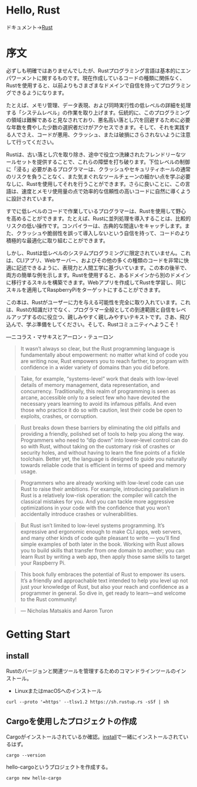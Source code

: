 # Hello, Rust
ドキュメント→[Rust](https://doc.rust-lang.org/book/title-page.html)
# 序文
必ずしも明確ではありませんでしたが、Rustプログラミング言語は基本的にエンパワーメントに関するものです。現在作成しているコードの種類に関係なく、Rustを使用すると、以前よりもさまざまなドメインで自信を持ってプログラミングできるようになります。

たとえば、メモリ管理、データ表現、および同時実行性の低レベルの詳細を処理する「システムレベル」の作業を取り上げます。伝統的に、このプログラミングの領域は難解であると見なされており、悪名高い落とし穴を回避するために必要な年数を費やした少数の選択者だけがアクセスできます。そして、それを実践する人でさえ、コードが悪用、クラッシュ、または破損にさらされないように注意して行ってください。

Rustは、古い落とし穴を取り除き、途中で役立つ洗練されたフレンドリーなツールセットを提供することで、これらの障壁を打ち破ります。下位レベルの制御に「浸る」必要があるプログラマーは、クラッシュやセキュリティホールの通常のリスクを負うことなく、また気まぐれなツールチェーンの細かい点を学ぶ必要なしに、Rustを使用してそれを行うことができます。さらに良いことに、この言語は、速度とメモリ使用量の点で効率的な信頼性の高いコードに自然に導くように設計されています。

すでに低レベルのコードで作業しているプログラマーは、Rustを使用して野心を高めることができます。たとえば、Rustに並列処理を導入することは、比較的リスクの低い操作です。コンパイラーは、古典的な間違いをキャッチします。また、クラッシュや脆弱性を誤って導入しないという自信を持って、コードのより積極的な最適化に取り組むことができます。

しかし、Rustは低レベルのシステムプログラミングに限定されていません。これは、CLIアプリ、Webサーバー、およびその他の多くの種類のコードを非常に快適に記述できるように、表現力と人間工学に基づいています。この本の後半で、両方の簡単な例を示します。Rustを使用すると、あるドメインから別のドメインに移行するスキルを構築できます。Webアプリを作成してRustを学習し、同じスキルを適用してRaspberryPiをターゲットにすることができます。

この本は、Rustがユーザーに力を与える可能性を完全に取り入れています。これは、Rustの知識だけでなく、プログラマー全般としての到達範囲と自信をレベルアップするのに役立つ、親しみやすく親しみやすいテキストです。さあ、飛び込んで、学ぶ準備をしてください。そして、Rustコミュニティへようこそ！

—ニコラス・マサキスとアーロン・テューロン

>It wasn’t always so clear, but the Rust programming language is fundamentally about empowerment: no matter what kind of code you are writing now, Rust empowers you to reach farther, to program with confidence in a wider variety of domains than you did before.

>Take, for example, “systems-level” work that deals with low-level details of memory management, data representation, and concurrency. Traditionally, this realm of programming is seen as arcane, accessible only to a select few who have devoted the necessary years learning to avoid its infamous pitfalls. And even those who practice it do so with caution, lest their code be open to exploits, crashes, or corruption.

>Rust breaks down these barriers by eliminating the old pitfalls and providing a friendly, polished set of tools to help you along the way. Programmers who need to “dip down” into lower-level control can do so with Rust, without taking on the customary risk of crashes or security holes, and without having to learn the fine points of a fickle toolchain. Better yet, the language is designed to guide you naturally towards reliable code that is efficient in terms of speed and memory usage.

>Programmers who are already working with low-level code can use Rust to raise their ambitions. For example, introducing parallelism in Rust is a relatively low-risk operation: the compiler will catch the classical mistakes for you. And you can tackle more aggressive optimizations in your code with the confidence that you won’t accidentally introduce crashes or vulnerabilities.

>But Rust isn’t limited to low-level systems programming. It’s expressive and ergonomic enough to make CLI apps, web servers, and many other kinds of code quite pleasant to write — you’ll find simple examples of both later in the book. Working with Rust allows you to build skills that transfer from one domain to another; you can learn Rust by writing a web app, then apply those same skills to target your Raspberry Pi.

>This book fully embraces the potential of Rust to empower its users. It’s a friendly and approachable text intended to help you level up not just your knowledge of Rust, but also your reach and confidence as a programmer in general. So dive in, get ready to learn—and welcome to the Rust community!

>— Nicholas Matsakis and Aaron Turon

# Getting Start
## install
Rustのバージョンと関連ツールを管理するためのコマンドラインツールのインストール。
- LinuxまたはmacOSへのインストール
```
curl --proto '=https' --tlsv1.2 https://sh.rustup.rs -sSf | sh
```
## Cargoを使用したプロジェクトの作成
Cargoがインストールされているか確認。[install](#install)で一緒にインストールされているはず。
```
cargo --version
```
hello-cargoというプロジェクトを作成する。
```
cargo new hello-cargo
```